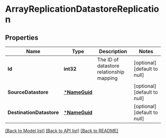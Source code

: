 # ArrayReplicationDatastoreReplication

## Properties
Name | Type | Description | Notes
------------ | ------------- | ------------- | -------------
**Id** | **int32** | The ID of datastore relationship mapping | [optional] [default to null]
**SourceDatastore** | [***NameGuid**](NameGUID.md) |  | [optional] [default to null]
**DestinationDatastore** | [***NameGuid**](NameGUID.md) |  | [optional] [default to null]

[[Back to Model list]](../README.md#documentation-for-models) [[Back to API list]](../README.md#documentation-for-api-endpoints) [[Back to README]](../README.md)

